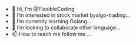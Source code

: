- 👋 Hi, I’m @FlexibleCoding
- 👀 I’m interested in stock market byalgo-trading...
- 🌱 I’m currently learning Golang...
- 💞️ I’m looking to collaborate other language...
- 📫 How to reach me follow me ...


